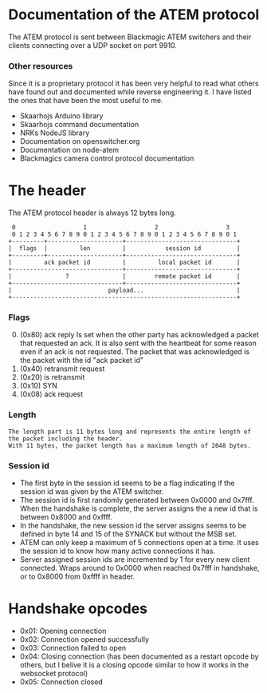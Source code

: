# Documentation of the ATEM protocol
The ATEM protocol is sent between Blackmagic ATEM switchers and their clients connecting over a UDP socket on port 9910.

### Other resources
Since it is a proprietary protocol it has been very helpful to read what others have found out and documented while reverse engineering it.
I have listed the ones that have been the most useful to me.
* Skaarhojs Arduino library
* Skaarhojs command documentation
* NRKs NodeJS library
* Documentation on openswitcher.org
* Documentation on node-atem
* Blackmagics camera control protocol documentation

# The header
The ATEM protocol header is always 12 bytes long.

```
 0                   1                   2                   3
 0 1 2 3 4 5 6 7 8 9 0 1 2 3 4 5 6 7 8 9 0 1 2 3 4 5 6 7 8 9 0 1
+---------+---------------------+-------------------------------+
|  flags  |         len         |           session id          |
+---------+---------------------+-------------------------------+
|         ack packet id         |         local packet id       |
+-------------------------------+-------------------------------+
|               ?               |        remote packet id       |
+-------------------------------+-------------------------------+
|                           payload...                          |
+---------------------------------------------------------------+
```

### Flags
0. (0x80) ack reply
	Is set when the other party has acknowledged a packet that requested an ack.
	It is also sent with the heartbeat for some reason even if an ack is not requested.
	The packet that was acknowledged is the packet with the id "ack packet id"
1. (0x40) retransmit request
2. (0x20) is retransmit
3. (0x10) SYN
4. (0x08) ack request

### Length
	The length part is 11 bytes long and represents the entire length of the packet including the header.
	With 11 bytes, the packet length has a maximum length of 2048 bytes.

### Session id
* The first byte in the session id seems to be a flag indicating if the session id was given by the ATEM switcher.
* The session id is first randomly generated between 0x0000 and 0x7fff. When the handshake is complete, the server assigns the a new id that is between 0x8000 and 0xffff.
* In the handshake, the new session id the server assigns seems to be defined in byte 14 and 15 of the SYNACK but without the MSB set.
* ATEM can only keep a maximum of 5 connections open at a time. It uses the session id to know how many active connections it has.
* Server assigned session ids are incremented by 1 for every new client connected. Wraps around to 0x0000 when reached 0x7fff in handshake, or to 0x8000 from 0xffff in header.



# Handshake opcodes
* 0x01: Opening connection
* 0x02: Connection opened successfully
* 0x03: Connection failed to open
* 0x04: Closing connection (has been documented as a restart opcode by others, but I belive it is a closing opcode similar to how it works in the websocket protocol)
* 0x05: Connection closed
